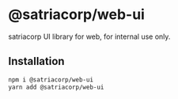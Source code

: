 # @satriacorp/web-ui

satriacorp UI library for web, for internal use only.

## Installation

```bash
npm i @satriacorp/web-ui
yarn add @satriacorp/web-ui
```
